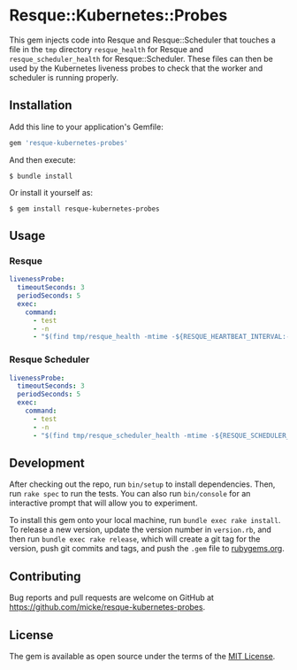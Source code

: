 # Resque::Kubernetes::Probes

This gem injects code into Resque and Resque::Scheduler that touches a file in
the `tmp` directory `resque_health` for Resque and `resque_scheduler_health` for
Resque::Scheduler. These files can then be used by the Kubernetes liveness
probes to check that the worker and scheduler is running properly.

## Installation

Add this line to your application's Gemfile:

```ruby
gem 'resque-kubernetes-probes'
```

And then execute:

    $ bundle install

Or install it yourself as:

    $ gem install resque-kubernetes-probes

## Usage

### Resque

```yaml
livenessProbe:
  timeoutSeconds: 3
  periodSeconds: 5
  exec:
    command:
      - test
      - -n
      - "$(find tmp/resque_health -mtime -${RESQUE_HEARTBEAT_INTERVAL:-60}s)"
```

### Resque Scheduler

```yaml
livenessProbe:
  timeoutSeconds: 3
  periodSeconds: 5
  exec:
    command:
      - test
      - -n
      - "$(find tmp/resque_scheduler_health -mtime -${RESQUE_SCHEDULER_INTERVAL:-5}s)"
```

## Development

After checking out the repo, run `bin/setup` to install dependencies. Then, run `rake spec` to run the tests. You can also run `bin/console` for an interactive prompt that will allow you to experiment.

To install this gem onto your local machine, run `bundle exec rake install`. To release a new version, update the version number in `version.rb`, and then run `bundle exec rake release`, which will create a git tag for the version, push git commits and tags, and push the `.gem` file to [rubygems.org](https://rubygems.org).

## Contributing

Bug reports and pull requests are welcome on GitHub at https://github.com/micke/resque-kubernetes-probes.


## License

The gem is available as open source under the terms of the [MIT License](https://opensource.org/licenses/MIT).
